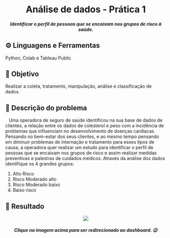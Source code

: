 <h1 align="center">  Análise de dados - Prática 1 </h1>
<h5 align="center"> Identificar o perfil de pessoas que se encaixam nos grupos de risco à saúde. </h5>
 
## ⚙ Linguagens e Ferramentas
Python, Colab e Tableau Public

## 🎯 Objetivo
Realizar a coleta, tratamento, manipulação, análise e classificação de dados.

## 📜 Descrição do problema
&ensp; Uma operadora de seguro de saúde identificou na sua base de dados de clientes, a relação entre os dados de colesterol e peso com a incidência de problemas que influenciam no desenvolvimento de doenças cardíacas. Pensando no bem-estar dos seus clientes, e ao mesmo tempo pensando em diminuir problemas de internação e tratamento para esses tipos de causa, a operadora quer realizar um estudo para identificar o perfil de pessoas que se encaixam nos grupos de risco e assim realizar 
medidas preventivas e palestras de cuidados médicos. Através da análise dos dados identifique os 4 grandes grupos:
  1. Alto Risco
  2. Risco Moderado alto
  3. Risco Moderado baixo
  4. Baixo risco
                
## 📰 Resultado
<p align="center">
<a href="https://public.tableau.com/views/AnlisedeRisco/AnalisedeRisco?:language=pt-BR&:display_count=n&:origin=viz_share_link
" target="_blank"><img alt=' ' src='https:&#47;&#47;public.tableau.com&#47;static&#47;images&#47;An&#47;AnlisedeRisco&#47;AnalisedeRisco&#47;1_rss.png' style='border: none' /></a>
</p>
<h5 align="center">Clique na imagem acima para ser redirecionado ao dashboard. 😉</h5>
